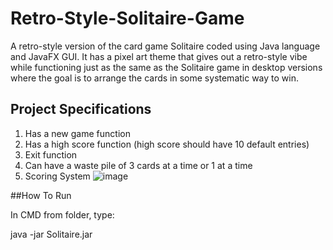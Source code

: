# Retro-Style-Solitaire-Game
A retro-style version of the card game Solitaire coded using Java language and JavaFX GUI. It has a pixel art theme that gives out a retro-style vibe while functioning just as the same as the Solitaire game in desktop versions where the goal is to arrange the cards in some systematic way to win.

## Project Specifications
1. Has a new game function
2. Has a high score function (high score should have 10 default entries)
3. Exit function
4. Can have a waste pile of 3 cards at a time or 1 at a time
5. Scoring System 
![image](https://user-images.githubusercontent.com/102021376/233768447-b99c4dc0-20c6-4985-8a9c-66f1d369738c.png)

##How To Run

In CMD from folder, type: 

java -jar Solitaire.jar
